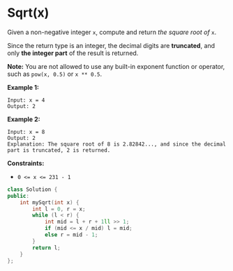 # Sqrt(x)

Given a non-negative integer `x`, compute and return *the square root of* `x`.

Since the return type is an integer, the decimal digits are **truncated**, and only **the integer part** of the result is returned.

**Note:** You are not allowed to use any built-in exponent function or operator, such as `pow(x, 0.5)` or `x ** 0.5`.

 

**Example 1:**

```
Input: x = 4
Output: 2
```

**Example 2:**

```
Input: x = 8
Output: 2
Explanation: The square root of 8 is 2.82842..., and since the decimal part is truncated, 2 is returned.
```

 

**Constraints:**

- `0 <= x <= 231 - 1`

```c++
class Solution {
public:
    int mySqrt(int x) {
        int l = 0, r = x;
        while (l < r) {
            int mid = l + r + 1ll >> 1;
            if (mid <= x / mid) l = mid;
            else r = mid - 1;
        }
        return l;
    }
};
```

